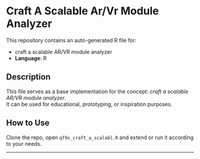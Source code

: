 # Craft A Scalable Ar/Vr Module Analyzer

This repository contains an auto-generated R file for:

- craft a scalable AR/VR module analyzer
- **Language**: R

## Description

This file serves as a base implementation for the concept: *craft a scalable AR/VR module analyzer*.  
It can be used for educational, prototyping, or inspiration purposes.

## How to Use

Clone the repo, open `qf9s_craft_a_scalabl.R` and extend or run it according to your needs.

---


